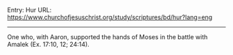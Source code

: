 Entry: Hur
URL: https://www.churchofjesuschrist.org/study/scriptures/bd/hur?lang=eng

---

One who, with Aaron, supported the hands of Moses in the battle with Amalek (Ex. 17:10, 12; 24:14).
